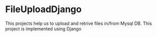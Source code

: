 # FileUploadDjango
This projects help us to upload and retrive files in/from Mysql DB. This project is implemented using Django
